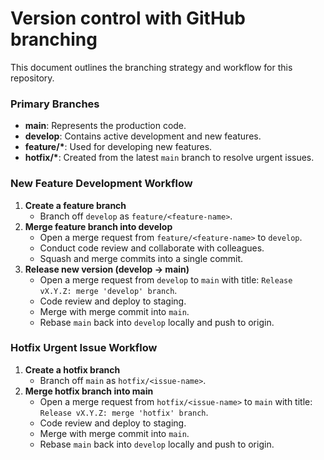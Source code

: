 # Version control with GitHub branching

This document outlines the branching strategy and workflow for this repository.


### Primary Branches

- **main**: Represents the production code.
- **develop**: Contains active development and new features.
- **feature/\***: Used for developing new features.
- **hotfix/\***: Created from the latest `main` branch to resolve urgent issues.

### New Feature Development Workflow

1. **Create a feature branch**  
   - Branch off `develop` as `feature/<feature-name>`.
2. **Merge feature branch into develop**  
   - Open a merge request from `feature/<feature-name>` to `develop`.
   - Conduct code review and collaborate with colleagues.
   - Squash and merge commits into a single commit.
3. **Release new version (develop → main)**  
   - Open a merge request from `develop` to `main` with title: `Release vX.Y.Z: merge 'develop' branch`.
   - Code review and deploy to staging.
   - Merge with merge commit into `main`.
   - Rebase `main` back into `develop` locally and push to origin.

### Hotfix Urgent Issue Workflow

1. **Create a hotfix branch**  
   - Branch off `main` as `hotfix/<issue-name>`.
2. **Merge hotfix branch into main**  
   - Open a merge request from `hotfix/<issue-name>` to `main` with title: `Release vX.Y.Z: merge 'hotfix' branch`.
   - Code review and deploy to staging.
   - Merge with merge commit into `main`.
   - Rebase `main` back into `develop` locally and push to origin.
